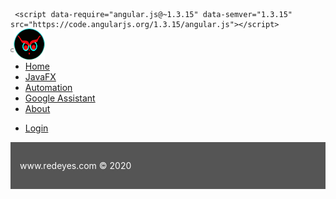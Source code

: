 <!DOCTYPE html>
<html lang="en">
<head>
  <title>RED EYES</title>
  <meta charset="utf-8">
  <meta name="viewport" content="width=device-width, initial-scale=1">
       <script src="resources/js/jquery.min.js"></script>
   <script src="resources/js/bootstrap.min.js"></script>
   <link rel="stylesheet" href="resources/css/bootstrap.min.css"> 
   
     <script data-require="angular.js@~1.3.15" data-semver="1.3.15" src="https://code.angularjs.org/1.3.15/angular.js"></script>
  <script data-require="angular-route@1.3.15" data-semver="1.3.15" src="https://code.angularjs.org/1.3.15/angular-route.js"></script>
  <script src="resources/js/script.js"></script>
  <!-- 
  <link rel="stylesheet" href="https://maxcdn.bootstrapcdn.com/bootstrap/3.4.1/css/bootstrap.min.css">
  <script src="https://ajax.googleapis.com/ajax/libs/jquery/3.4.1/jquery.min.js"></script>
  <script src="https://maxcdn.bootstrapcdn.com/bootstrap/3.4.1/js/bootstrap.min.js"></script> -->
  <style>
    /* Remove the navbar's default margin-bottom and rounded borders */ 
    .navbar {
      margin-bottom: 0;
	
      border-radius: 0;
    }
    
    /* Set height of the grid so .sidenav can be 100% (adjust as needed) */
    .row.content {height: 450px}
    
    /* Set gray background color and 100% height */
    .sidenav {
      padding-top: 20px;
      background-color: #f1f1f1;
      height: 100%;
    }
    
    /* Set black background color, white text and some padding */
    footer {
      background-color: #555;
      color: white;
      padding: 15px;
    }
    
    /* On small screens, set height to 'auto' for sidenav and grid */
    @media screen and (max-width: 767px) {
      .sidenav {
        height: auto;
        padding: 15px;
      }
      .row.content {height:auto;} 
    }
	#myBtn {
  display: none;
  position: fixed;
  bottom: 20px;
  right: 30px;
  z-index: 99;
  font-size: 18px;
  border: none;
  outline: none;
  background-color: red;
  color: white;
  cursor: pointer;
  padding: 15px;
  border-radius: 4px;
}

#myBtn:hover {
  background-color: #555;
}
  </style>
</head>
<body ng-app="single-page-app">

<nav class="navbar navbar-inverse" >
  <div class="container-fluid">
    <div class="navbar-header">
      <button type="button" class="navbar-toggle" data-toggle="collapse" data-target="#myNavbar">
        <span class="icon-bar"></span>
        <span class="icon-bar"></span>
        <span class="icon-bar"></span>                        
      </button>
      <a class="navbar-brand" href="#"><img src="resources/images/redeyeslogo.png" style="margin: -15px;padding-right:20px"></a>
    </div>
    <div class="collapse navbar-collapse" id="myNavbar">
      <ul class="nav navbar-nav">
        <li class="active"><a href="#/">Home</a></li>
        <li><a href="#javafx">JavaFX</a></li>
        <li><a href="automation">Automation</a></li>
        <li><a href="#">Google Assistant</a></li>
		<li><a href="#/about">About</a></li>
      </ul>
      <ul class="nav navbar-nav navbar-right">
        <li><a href="#"><span class="glyphicon glyphicon-log-in"></span> Login</a></li>
      </ul>
    </div>
  </div>
</nav>

<!-- <div class="container-fluid text-center" style="padding-top: 10px;">    
  <div class="row content">
    <div class="col-sm-10 text-left"> 
		<div class="well" id="hellodiv">
			<h3>#1 JAVAFX HELLOWORLD APPLICATION FOR BEGINNERS</h3>
			<iframe width="100%" height="300px" 
			src="https://www.youtube.com/embed/decWs7TqWdg" 
			frameborder="0" allow="accelerometer; autoplay; encrypted-media; gyroscope; picture-in-picture" allowfullscreen></iframe>
			<p>Make hello world application in javafx with netbeans IDE.
			<br>
			<a href="https://github.com/redeyesabs/redeyesrepo/blob/javafx/HelloWorldJavaFX.rar">Download source code from </a>
			</p>
		</div>
		<div class="well" id="logindiv">
			<h3>#2 JAVAFX LOGIN PAGE USING SCENEBUILDER</h3>
			<iframe width="100%" height="300px" 
			src="https://www.youtube.com/embed/d2wBneWSDfM" 
			frameborder="0" allow="accelerometer; autoplay; encrypted-media; gyroscope; picture-in-picture" allowfullscreen></iframe>
			<p>Design login page in javafx with scenebuilder.Download source code from 
			<br>
			<a href="https://github.com/redeyesabs/redeyesrepo/blob/javafx/JavaFXLoginApplication.rar">Download source code from </a>
			</p>
		</div>
		<div class="well" id="hackerdiv">
			<h3>#3 JAVAFX HACKER CONSOLE</h3>
			<iframe width="100%" height="300px" 
			src="https://www.youtube.com/embed/FECw1GHmaOk" 
			frameborder="0" allow="accelerometer; autoplay; encrypted-media; gyroscope; picture-in-picture" allowfullscreen></iframe>
			<p>Design a hacker console application using javafx customized components
			<br>
			<a href="https://github.com/redeyesabs/redeyesrepo/blob/javafx/TransparentStage.rar">Download source code from </a>
			</p>
		</div>
		<div class="well" id="cruddiv">
			<h3>#4 JAVAFX CRUD WITH DERBY DATABASE-CREATE READ UPDATE DELETE</h3>
			<iframe width="100%" height="300px" 
			src="https://www.youtube.com/embed/hHF8Q_TnACM" 
			frameborder="0" allow="accelerometer; autoplay; encrypted-media; gyroscope; picture-in-picture" allowfullscreen></iframe>
			<p>Create a simple application in javaFX along with derby database
			<br>
			<a href="https://github.com/redeyesabs/redeyesrepo/blob/javafx/JavaFXDERBYCRUDApplication.rar">Download source code from </a>
			</p>
		</div>
		<div class="well" id="springdiv">
			<h3>#5 JAVAFX CRUD WITH SPRING+HIBERNATE+DERBY</h3>
			<iframe width="100%" height="300px" 
			src="https://www.youtube.com/embed/hHF8Q_TnACM" 
			frameborder="0" allow="accelerometer; autoplay; encrypted-media; gyroscope; picture-in-picture" allowfullscreen></iframe>
			<p>Create a simple javafx crud application with spring hibernate along with derby database.
			<br>
			<a href="https://github.com/redeyesabs/redeyesrepo/blob/javafx/JavaFXSpringHibernateExample.rar">Download source code from </a>
			</p>
		</div>
      <hr>
    </div>
    <div class="col-sm-2 sidenav">
		<p><a href="index.html#hellodiv">JAVAFX HELLOWORLD APPLICATION FOR BEGINNERS</a></p>
		<p><a href="index.html#logindiv">JAVAFX LOGIN PAGE USING SCENEBUILDER</a></p>
		<p><a href="index.html#hackerdiv">JAVAFX HACKER CONSOLE</a></p>
		<p><a href="index.html#cruddiv">JAVAFX CRUD WITH DERBY DATABASE-CREATE READ UPDATE DELETE</a></p>
		<p><a href="index.html#springdiv">JAVAFX CRUD WITH SPRING+HIBERNATE+DERBY</a></p>
    </div>
  </div>
</div> -->
<button onclick="topFunction()" id="myBtn" title="Go to top">Top</button>
<div ng-view=""></div>
<footer class="container-fluid text-center">
  <p>www.redeyes.com &#169; 2020</p>
</footer>

</body>
<script>
//Get the button
var mybutton = document.getElementById("myBtn");

// When the user scrolls down 20px from the top of the document, show the button
window.onscroll = function() {scrollFunction()};

function scrollFunction() {
  if (document.body.scrollTop > 20 || document.documentElement.scrollTop > 20) {
    mybutton.style.display = "block";
  } else {
    mybutton.style.display = "none";
  }
}

// When the user clicks on the button, scroll to the top of the document
function topFunction() {
  document.body.scrollTop = 0;
  document.documentElement.scrollTop = 0;
}
</script>
</html>
